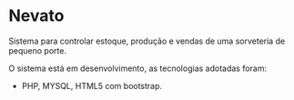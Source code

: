 # Nevato

Sistema para controlar estoque, produção e vendas de uma sorveteria de pequeno porte.

O sistema está em desenvolvimento, as tecnologias adotadas foram:
* PHP, MYSQL, HTML5 com bootstrap.
